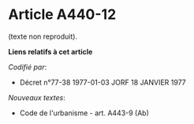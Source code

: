 # Article A440-12

(texte non reproduit).

**Liens relatifs à cet article**

_Codifié par_:

  - Décret n°77-38 1977-01-03 JORF 18 JANVIER 1977

_Nouveaux textes_:

  - Code de l'urbanisme - art. A443-9 (Ab)
